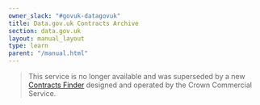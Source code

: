 ```yaml
---
owner_slack: "#govuk-datagovuk"
title: Data.gov.uk Contracts Archive
section: data.gov.uk
layout: manual_layout
type: learn
parent: "/manual.html"
---
```


> This service is no longer available and was superseded by a new [Contracts Finder](https://www.gov.uk/contracts-finder) designed and operated by the Crown Commercial Service.

